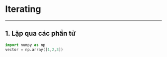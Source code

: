 # Iterating
--- 
## 1. Lặp qua các phần tử 
```python
import numpy as np
vector = np.array([1,2,3])

